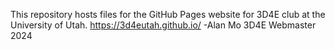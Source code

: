 This repository hosts files for the GitHub Pages website for 3D4E club at the University of Utah.
https://3d4eutah.github.io/
-Alan Mo 3D4E Webmaster 2024